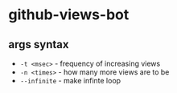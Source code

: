 # github-views-bot

## args syntax

* `-t <msec>` - frequency of increasing views
* `-n <times>` - how many more views are to be
* `--infinite` - make infinte loop
